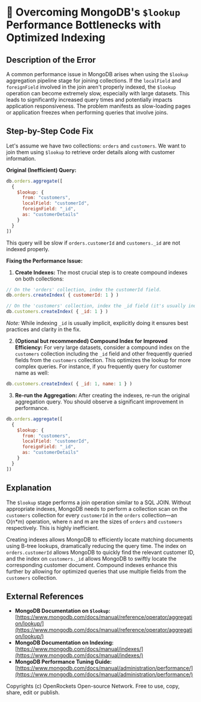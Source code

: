 # 🐞 Overcoming MongoDB's `$lookup` Performance Bottlenecks with Optimized Indexing


## Description of the Error

A common performance issue in MongoDB arises when using the `$lookup` aggregation pipeline stage for joining collections.  If the `localField` and `foreignField` involved in the join aren't properly indexed, the `$lookup` operation can become extremely slow, especially with large datasets.  This leads to significantly increased query times and potentially impacts application responsiveness.  The problem manifests as slow-loading pages or application freezes when performing queries that involve joins.

## Step-by-Step Code Fix

Let's assume we have two collections: `orders` and `customers`.  We want to join them using `$lookup` to retrieve order details along with customer information.

**Original (Inefficient) Query:**

```javascript
db.orders.aggregate([
  {
    $lookup: {
      from: "customers",
      localField: "customerId",
      foreignField: "_id",
      as: "customerDetails"
    }
  }
])
```

This query will be slow if `orders.customerId` and `customers._id` are not indexed properly.

**Fixing the Performance Issue:**

1. **Create Indexes:**  The most crucial step is to create compound indexes on both collections:

```javascript
// On the 'orders' collection, index the customerId field.
db.orders.createIndex( { customerId: 1 } )

// On the 'customers' collection, index the _id field (it's usually indexed by default, but let's ensure it).
db.customers.createIndex( { _id: 1 } ) 
```

   *Note:* While indexing `_id` is usually implicit, explicitly doing it ensures best practices and clarity in the fix.


2. **(Optional but recommended) Compound Index for Improved Efficiency:** For very large datasets, consider a compound index on the `customers` collection including the `_id` field and other frequently queried fields from the `customers` collection.  This optimizes the lookup for more complex queries.  For instance, if you frequently query for customer name as well:

```javascript
db.customers.createIndex( { _id: 1, name: 1 } )
```

3. **Re-run the Aggregation:** After creating the indexes, re-run the original aggregation query.  You should observe a significant improvement in performance.


```javascript
db.orders.aggregate([
  {
    $lookup: {
      from: "customers",
      localField: "customerId",
      foreignField: "_id",
      as: "customerDetails"
    }
  }
])
```

## Explanation

The `$lookup` stage performs a join operation similar to a SQL JOIN. Without appropriate indexes, MongoDB needs to perform a collection scan on the `customers` collection for every `customerId` in the `orders` collection—an O(n*m) operation, where n and m are the sizes of `orders` and `customers` respectively. This is highly inefficient.

Creating indexes allows MongoDB to efficiently locate matching documents using B-tree lookups, dramatically reducing the query time.  The index on `orders.customerId` allows MongoDB to quickly find the relevant customer ID, and the index on `customers._id` allows MongoDB to swiftly locate the corresponding customer document.  Compound indexes enhance this further by allowing for optimized queries that use multiple fields from the `customers` collection.


## External References

* **MongoDB Documentation on `$lookup`:** [https://www.mongodb.com/docs/manual/reference/operator/aggregation/lookup/](https://www.mongodb.com/docs/manual/reference/operator/aggregation/lookup/)
* **MongoDB Documentation on Indexing:** [https://www.mongodb.com/docs/manual/indexes/](https://www.mongodb.com/docs/manual/indexes/)
* **MongoDB Performance Tuning Guide:** [https://www.mongodb.com/docs/manual/administration/performance/](https://www.mongodb.com/docs/manual/administration/performance/)


Copyrights (c) OpenRockets Open-source Network. Free to use, copy, share, edit or publish.

